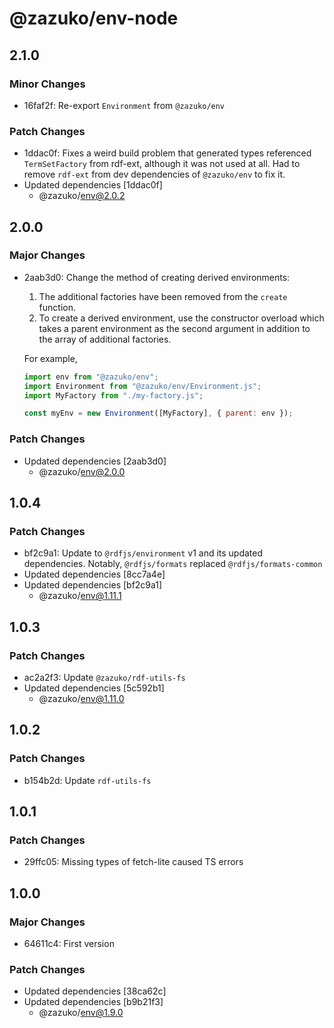 # @zazuko/env-node

## 2.1.0

### Minor Changes

- 16faf2f: Re-export `Environment` from `@zazuko/env`

### Patch Changes

- 1ddac0f: Fixes a weird build problem that generated types referenced `TermSetFactory` from rdf-ext, although it was not used at all. Had to remove `rdf-ext` from dev dependencies of `@zazuko/env` to fix it.
- Updated dependencies [1ddac0f]
  - @zazuko/env@2.0.2

## 2.0.0

### Major Changes

- 2aab3d0: Change the method of creating derived environments:

  1. The additional factories have been removed from the `create` function.
  2. To create a derived environment, use the constructor overload which takes a parent environment as the second argument in addition to the array of additional factories.

  For example,

  ```js
  import env from "@zazuko/env";
  import Environment from "@zazuko/env/Environment.js";
  import MyFactory from "./my-factory.js";

  const myEnv = new Environment([MyFactory], { parent: env });
  ```

### Patch Changes

- Updated dependencies [2aab3d0]
  - @zazuko/env@2.0.0

## 1.0.4

### Patch Changes

- bf2c9a1: Update to `@rdfjs/environment` v1 and its updated dependencies. Notably, `@rdfjs/formats` replaced `@rdfjs/formats-common`
- Updated dependencies [8cc7a4e]
- Updated dependencies [bf2c9a1]
  - @zazuko/env@1.11.1

## 1.0.3

### Patch Changes

- ac2a2f3: Update `@zazuko/rdf-utils-fs`
- Updated dependencies [5c592b1]
  - @zazuko/env@1.11.0

## 1.0.2

### Patch Changes

- b154b2d: Update `rdf-utils-fs`

## 1.0.1

### Patch Changes

- 29ffc05: Missing types of fetch-lite caused TS errors

## 1.0.0

### Major Changes

- 64611c4: First version

### Patch Changes

- Updated dependencies [38ca62c]
- Updated dependencies [b9b21f3]
  - @zazuko/env@1.9.0
